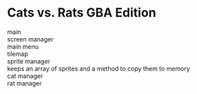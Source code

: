 # Cats vs. Rats GBA Edition

main  
    screen manager  
        main menu  
        tilemap  
    sprite manager  
        keeps an array of sprites and a method to copy them to memory  
        cat manager  
        rat manager  
